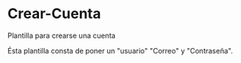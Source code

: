 # Crear-Cuenta
Plantilla para crearse una cuenta

Ésta plantilla consta de poner un "usuario" 
"Correo" y "Contraseña".

